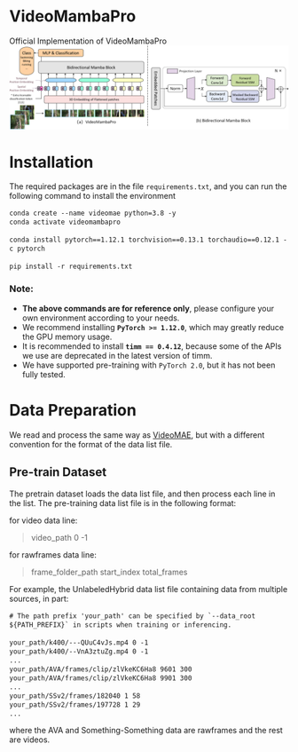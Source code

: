 # VideoMambaPro
Official Implementation of VideoMambaPro
![flowchart](fig/fig1.png)

# Installation

The required packages are in the file `requirements.txt`, and you can run the following command to install the environment

```
conda create --name videomae python=3.8 -y
conda activate videomambapro

conda install pytorch==1.12.1 torchvision==0.13.1 torchaudio==0.12.1 -c pytorch

pip install -r requirements.txt
```

### Note:
- **The above commands are for reference only**, please configure your own environment according to your needs.
- We recommend installing **`PyTorch >= 1.12.0`**, which may greatly reduce the GPU memory usage.
- It is recommended to install **`timm == 0.4.12`**, because some of the APIs we use are deprecated in the latest version of timm.
- We have supported pre-training with `PyTorch 2.0`, but it has not been fully tested.


# Data Preparation
We read and process the same way as [VideoMAE](https://github.com/MCG-NJU/VideoMAE/blob/main/DATASET.md), but with a different convention for the format of the data list file. 


## Pre-train Dataset
The pretrain dataset loads the data list file, and then process each line in the list. The pre-training data list file is in the following format:

for video data line:
> video_path 0 -1

for rawframes data line:
> frame_folder_path start_index total_frames

For example, the UnlabeledHybrid data list file containing data from multiple sources, in part:
```
# The path prefix 'your_path' can be specified by `--data_root ${PATH_PREFIX}` in scripts when training or inferencing.

your_path/k400/---QUuC4vJs.mp4 0 -1
your_path/k400/--VnA3ztuZg.mp4 0 -1
...
your_path/AVA/frames/clip/zlVkeKC6Ha8 9601 300
your_path/AVA/frames/clip/zlVkeKC6Ha8 9901 300
...
your_path/SSv2/frames/182040 1 58
your_path/SSv2/frames/197728 1 29
...
```
where the AVA and Something-Something data are rawframes and the rest are videos.
